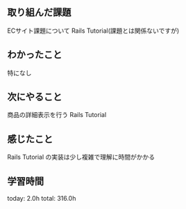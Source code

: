## 取り組んだ課題
ECサイト課題について
Rails Tutorial(課題とは関係ないですが)
## わかったこと
 特になし
## 次にやること
 商品の詳細表示を行う
 Rails Tutorial
## 感じたこと
 Rails Tutorial の実装は少し複雑で理解に時間がかかる
## 学習時間
today: 2.0h
total: 316.0h